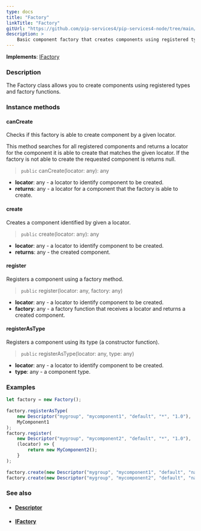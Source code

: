 ```yaml
---
type: docs
title: "Factory"
linkTitle: "Factory"
gitUrl: "https://github.com/pip-services4/pip-services4-node/tree/main/pip-services4-components-node"
description: >
    Basic component factory that creates components using registered types and factory functions.
---
```


**Implements**: [IFactory](../ifactory)

### Description

The Factory class allows you to create components using registered types and factory functions.

### Instance methods

#### canCreate
Checks if this factory is able to create component by a given locator.

This method searches for all registered components and returns
a locator for the component it is able to create that matches the given locator.
If the factory is not able to create the requested component is returns null.

> `public` canCreate(locator: any): any

- **locator**: any - a locator to identify component to be created.
- **returns**: any - a locator for a component that the factory is able to create.


#### create
Creates a component identified by given a locator.

> `public` create(locator: any): any

- **locator**: any - a locator to identify component to be created.
- **returns**: any - the created component.


#### register
Registers a component using a factory method.

> `public` register(locator: any, factory: any)

- **locator**: any - a locator to identify component to be created.
- **factory**: any - a factory function that receives a locator and returns a created component.


#### registerAsType
Registers a component using its type (a constructor function).

> `public` registerAsType(locator: any, type: any)

- **locator**: any - a locator to identify component to be created.
- **type**: any - a component type.

### Examples

```typescript
let factory = new Factory();
   
factory.registerAsType(
    new Descriptor("mygroup", "mycomponent1", "default", "*", "1.0"),
    MyComponent1
);
factory.register(
    new Descriptor("mygroup", "mycomponent2", "default", "*", "1.0"),
    (locator) => {
        return new MyComponent2();
    }
);
    
factory.create(new Descriptor("mygroup", "mycomponent1", "default", "name1", "1.0"))
factory.create(new Descriptor("mygroup", "mycomponent2", "default", "name2", "1.0"))
```

### See also
- #### [Descriptor](../../../components/refer/descriptor)
- #### [IFactory](../ifactory)
